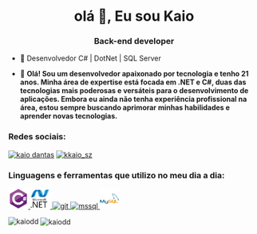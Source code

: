 <h1 align="center">olá 👋, Eu sou Kaio </h1>
<h3 align="center">Back-end developer</h3>

- 🌱 Desenvolvedor C# | DotNet | SQL Server

- 💬 **Olá! Sou um desenvolvedor apaixonado por tecnologia e tenho 21 anos. Minha área de expertise está focada em .NET e C#, duas das tecnologias mais poderosas e versáteis para o desenvolvimento de aplicações. Embora eu ainda não tenha experiência profissional na área, estou sempre buscando aprimorar minhas habilidades e aprender novas tecnologias.**

<h3 align="left">Redes sociais:</h3>
<p align="left">
<a href="https://linkedin.com/in/kaio dantas" target="blank"><img align="center" src="https://raw.githubusercontent.com/rahuldkjain/github-profile-readme-generator/master/src/images/icons/Social/linked-in-alt.svg" alt="kaio dantas" height="30" width="40" /></a>
<a href="https://instagram.com/kkaio_sz" target="blank"><img align="center" src="https://raw.githubusercontent.com/rahuldkjain/github-profile-readme-generator/master/src/images/icons/Social/instagram.svg" alt="kkaio_sz" height="30" width="40" /></a>
</p>

<h3 align="left">Linguagens e ferramentas que utilizo no meu dia a dia:</h3>
<p align="left"> <a href="https://www.w3schools.com/cs/" target="_blank" rel="noreferrer"> <img src="https://raw.githubusercontent.com/devicons/devicon/master/icons/csharp/csharp-original.svg" alt="csharp" width="40" height="40"/> </a> <a href="https://dotnet.microsoft.com/" target="_blank" rel="noreferrer"> <img src="https://raw.githubusercontent.com/devicons/devicon/master/icons/dot-net/dot-net-original-wordmark.svg" alt="dotnet" width="40" height="40"/> </a> <a href="https://git-scm.com/" target="_blank" rel="noreferrer"> <img src="https://www.vectorlogo.zone/logos/git-scm/git-scm-icon.svg" alt="git" width="40" height="40"/> </a> <a href="https://www.microsoft.com/en-us/sql-server" target="_blank" rel="noreferrer"> <img src="https://www.svgrepo.com/show/303229/microsoft-sql-server-logo.svg" alt="mssql" width="40" height="40"/> </a> <a href="https://www.mysql.com/" target="_blank" rel="noreferrer"> <img src="https://raw.githubusercontent.com/devicons/devicon/master/icons/mysql/mysql-original-wordmark.svg" alt="mysql" width="40" height="40"/> </a> </p>

<p><img align="left" src="https://github-readme-stats.vercel.app/api/top-langs?username=kaiodd&show_icons=true&locale=en&layout=compact" alt="kaiodd" /></p>

<p>&nbsp;<img align="center" src="https://github-readme-stats.vercel.app/api?username=kaiodd&show_icons=true&theme=tokyonight&locale=en" alt="kaiodd" /></p>



